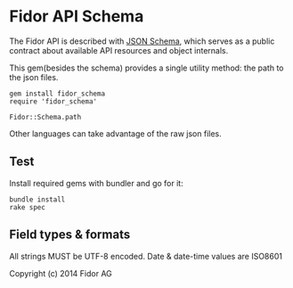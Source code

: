 # Fidor API Schema

The Fidor API is described with [JSON Schema](http://json-schema.org), which serves
as a public contract about available API resources and object internals.

This gem(besides the schema) provides a single utility method: the path to the
json files.

    gem install fidor_schema
    require 'fidor_schema'

    Fidor::Schema.path

Other languages can take advantage of the raw json files.

## Test

Install required gems with bundler and go for it:

    bundle install
    rake spec

## Field types & formats

All strings MUST be UTF-8 encoded. Date & date-time values are ISO8601

Copyright (c) 2014 Fidor AG
